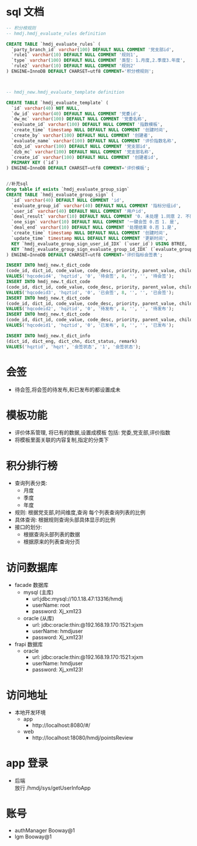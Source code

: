 # sql 文档
``` sql
-- 积分榜规则
-- hmdj.hmdj_evaluate_rules definition

CREATE TABLE `hmdj_evaluate_rules` (
  `party_branch_id` varchar(100) DEFAULT NULL COMMENT '党支部id',
  `rule1` varchar(10) DEFAULT NULL COMMENT '规则1',
  `type` varchar(100) DEFAULT NULL COMMENT '类型: 1.月度,2.季度3.年度',
  `rule2` varchar(10) DEFAULT NULL COMMENT '规则2'
) ENGINE=InnoDB DEFAULT CHARSET=utf8 COMMENT='积分榜规则';



-- hmdj_new.hmdj_evaluate_template definition

CREATE TABLE `hmdj_evaluate_template` (
  `id` varchar(40) NOT NULL,
  `dw_id` varchar(40) DEFAULT NULL COMMENT '党委id',
  `dw_mc` varchar(100) DEFAULT NULL COMMENT '党委名称',
  `evaluate_id` varchar(100) DEFAULT NULL COMMENT '指数模板',
  `create_time` timestamp NULL DEFAULT NULL COMMENT '创建时间',
  `create_by` varchar(100) DEFAULT NULL COMMENT '创建者',
  `evaluate_name` varchar(100) DEFAULT NULL COMMENT '评价指数名称',
  `dzb_id` varchar(100) DEFAULT NULL COMMENT '党支部id',
  `dzb_mc` varchar(100) DEFAULT NULL COMMENT '党支部名称',
  `create_id` varchar(100) DEFAULT NULL COMMENT '创建者id',
  PRIMARY KEY (`id`)
) ENGINE=InnoDB DEFAULT CHARSET=utf8 COMMENT='评价模板';


//补充sql
drop table if exists `hmdj_evaluate_group_sign` 
CREATE TABLE `hmdj_evaluate_group_sign` (
  `id` varchar(40) DEFAULT NULL COMMENT 'id',
  `evaluate_group_id` varchar(40) DEFAULT NULL COMMENT '指标分组id',
  `user_id` varchar(40) DEFAULT NULL COMMENT '用户id',
  `deal_result` varchar(10) DEFAULT NULL COMMENT '0. 未处理 1.同意 2. 不同意',
  `one_sign` varchar(10) DEFAULT NULL COMMENT '一键会签 0.否 1. 是',
  `deal_end` varchar(10) DEFAULT NULL COMMENT '处理结束 0.否 1.是',
  `create_time` timestamp NULL DEFAULT NULL COMMENT '创建时间',
  `update_time` timestamp NULL DEFAULT NULL COMMENT '更新时间',
  KEY `hmdj_evaluate_group_sign_user_id_IDX` (`user_id`) USING BTREE,
  KEY `hmdj_evaluate_group_sign_evaluate_group_id_IDX` (`evaluate_group_id`) USING BTREE
) ENGINE=InnoDB DEFAULT CHARSET=utf8 COMMENT='评价指标会签表';

INSERT INTO hmdj_new.t_dict_code
(code_id, dict_id, code_value, code_desc, priority, parent_value, children_text, code_key)
VALUES('hqcodeid4', 'hqztid', '0', '待会签', 8, '', '', '待会签');
INSERT INTO hmdj_new.t_dict_code
(code_id, dict_id, code_value, code_desc, priority, parent_value, children_text, code_key)
VALUES('hqcodeid3', 'hqztid', '0', '已会签', 8, '', '', '已会签');
INSERT INTO hmdj_new.t_dict_code
(code_id, dict_id, code_value, code_desc, priority, parent_value, children_text, code_key)
VALUES('hqcodeid2', 'hqztid', '0', '待发布', 8, '', '', '待发布');
INSERT INTO hmdj_new.t_dict_code
(code_id, dict_id, code_value, code_desc, priority, parent_value, children_text, code_key)
VALUES('hqcodeid1', 'hqztid', '0', '已发布', 8, '', '', '已发布');

INSERT INTO hmdj_new.t_dict_info
(dict_id, dict_eng, dict_chn, dict_status, remark)
VALUES('hqztid', 'hqzt', '会签状态', '1', '会签状态');

```

# 会签
- 待会签,将会签的待发布,和已发布的都设置成未

# 模板功能
- 评价体系管理, 将已有的数据,设置成模板
  包括: 党委,党支部,评价指数
- 将模板里面关联的内容复制,指定的分类下

# 积分排行榜
- 查询列表分类: 
  - 月度
  - 季度
  - 年度
- 规则: 根据党支部,时间维度,查询 每个列表查询列表的比例
- 具体查询: 根据规则查询头部具体显示的比例
- 接口的划分:
  - 根据查询头部列表的数据
  - 根据原来的列表查询分页

# 访问数据库
- facade 数据库
  - mysql (主库)
    - url:jdbc:mysql://10.1.18.47:13316/hmdj
    - userName: root
    - password: Xj_xm123
  - oracle (从库)
    - url: jdbc:oracle:thin:@192.168.19.170:1521:xjxm
    - userName: hmdjuser
    - password: Xj_xm123!
- frapi 数据库
  - oracle 
    - url: jdbc:oracle:thin:@192.168.19.170:1521:xjxm
    - userName: hmdjuser
    - password: Xj_xm123!
# 访问地址
- 本地开发环境
  - app
    - http://localhost:8080/#/
  - web 
    - http://localhost:18080/hmdj/pointsReview
# app 登录
- 后端  
   放行 /hmdj/sys/getUserInfoApp

# 账号
- authManager  Booway@1
- lgm  Booway@1
